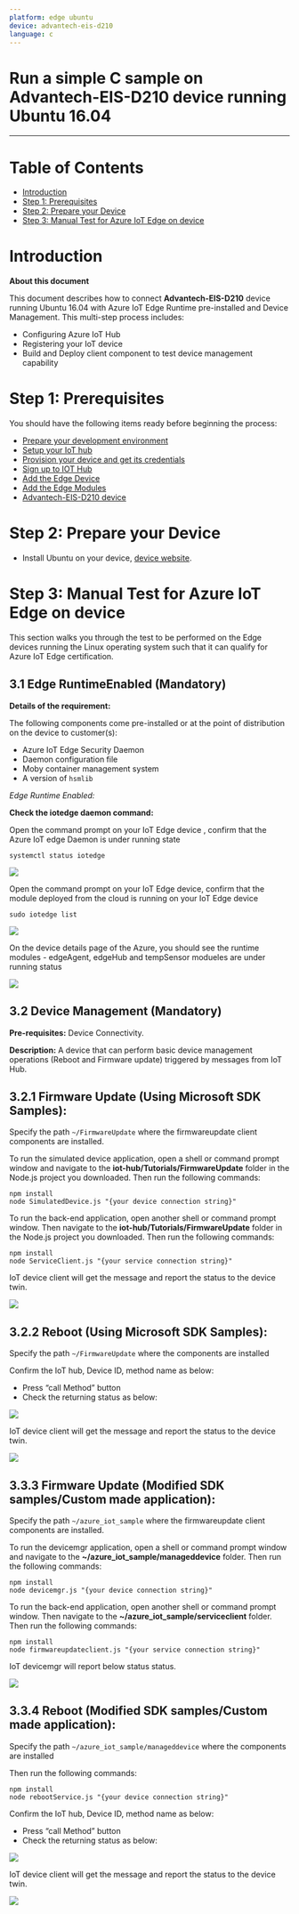 ```yaml
---
platform: edge ubuntu
device: advantech-eis-d210
language: c
---
```


Run a simple C sample on Advantech-EIS-D210 device running Ubuntu 16.04
===
---

# Table of Contents

-   [Introduction](#Introduction)
-   [Step 1: Prerequisites](#Prerequisites)
-   [Step 2: Prepare your Device](#PrepareDevice)
-   [Step 3: Manual Test for Azure IoT Edge on device](#Manual)

<a name="Introduction"></a>
# Introduction

**About this document**

This document describes how to connect **Advantech-EIS-D210** device running Ubuntu 16.04 with Azure IoT Edge Runtime pre-installed and Device Management. This multi-step process includes:

-   Configuring Azure IoT Hub
-   Registering your IoT device
-   Build and Deploy client component to test device management capability

<a name="Prerequisites"></a>
# Step 1: Prerequisites

You should have the following items ready before beginning the process:

-   [Prepare your development environment][setup-devbox-linux]
-   [Setup your IoT hub](https://account.windowsazure.com/signup?offer=ms-azr-0044p)
-   [Provision your device and get its credentials][lnk-manage-iot-hub]
-   [Sign up to IOT Hub](https://account.windowsazure.com/signup?offer=ms-azr-0044p)
-   [Add the Edge Device](https://docs.microsoft.com/en-us/azure/iot-edge/quickstart-linux)
-   [Add the Edge Modules](https://docs.microsoft.com/en-us/azure/iot-edge/quickstart-linux#deploy-a-module)
-   [Advantech-EIS-D210 device](<https://advdownload.blob.core.windows.net/productfile/PIS/EIS-D210/Product%20-%20Datasheet/EIS-D210_DS(12.07.18)20181207112202.pdf>)

<a name="PrepareDevice"></a>
# Step 2: Prepare your Device
-   Install Ubuntu on your device, [device website](https://www.advantech.com/products/071c0784-5e9b-4bb8-bb07-2cb06da757a1/eis-d210/mod_5e343ae5-0935-4a82-8cf4-cd0a30ec7d5b).

<a name="Manual"></a>
# Step 3: Manual Test for Azure IoT Edge on device

This section walks you through the test to be performed on the Edge devices running the Linux operating system such that it can qualify for Azure IoT Edge certification.

<a name="Step-3-1-IoTEdgeRunTime"></a>
## 3.1 Edge RuntimeEnabled (Mandatory)

**Details of the requirement:**

The following components come pre-installed or at the point of distribution on the device to customer(s):

-   Azure IoT Edge Security Daemon
-   Daemon configuration file
-   Moby container management system
-   A version of `hsmlib`

*Edge Runtime Enabled:*

**Check the iotedge daemon command:**

Open the command prompt on your IoT Edge device , confirm that the Azure IoT edge Daemon is under running state

    systemctl status iotedge

 ![](./media/esrpcssuno2484/Capture.png)

Open the command prompt on your IoT Edge device, confirm that the module deployed from the cloud is running on your IoT Edge device

    sudo iotedge list

 ![](./media/esrpcssuno2484/iotedgedaemon.png)

On the device details page of the Azure, you should see the runtime modules - edgeAgent, edgeHub and tempSensor modueles are under running status

 ![](./media/esrpcssuno2484/tempSensor.png)

<a name="Step-3-2-DeviceManagement"></a>
## 3.2 Device Management (Mandatory)

**Pre-requisites:** Device Connectivity.

**Description:** A device that can perform basic device management operations (Reboot and Firmware update) triggered by messages from IoT Hub.

## 3.2.1 Firmware Update (Using Microsoft SDK Samples):

Specify the path ``` ~/FirmwareUpdate ``` where the firmwareupdate client components are installed.

To run the simulated device application, open a shell or command prompt window and navigate to the **iot-hub/Tutorials/FirmwareUpdate** folder in the Node.js project you downloaded. Then run the following commands:

    npm install
    node SimulatedDevice.js "{your device connection string}"

To run the back-end application, open another shell or command prompt window. Then navigate to the **iot-hub/Tutorials/FirmwareUpdate** folder in the Node.js project you downloaded. Then run the following commands:

    npm install
    node ServiceClient.js "{your service connection string}"

IoT device client will get the message and report the status to the device twin.

 ![](./media/esrpcssuno2484/devicetwin.png)


## 3.2.2 Reboot (Using Microsoft SDK Samples):

Specify the path ``` ~/FirmwareUpdate ``` where the components are installed

Confirm the IoT hub, Device ID, method name as below:

-   Press “call Method” button
-   Check the returning status as below:

 ![](./media/esrpcssuno2484/reboot.png)


IoT device client will get the message and report the status to the device twin.

 ![](./media/esrpcssuno2484/devicetwinmessage.png)

## 3.3.3 Firmware Update (Modified SDK samples/Custom made application):

Specify the path ``` ~/azure_iot_sample ``` where the firmwareupdate client components are installed.

To run the devicemgr application, open a shell or command prompt window and navigate to the **~/azure_iot_sample/manageddevice** folder. Then run the following commands:

    npm install
    node devicemgr.js "{your device connection string}"

To run the back-end application, open another shell or command prompt window. Then navigate to the **~/azure_iot_sample/serviceclient** folder. Then run the following commands:

    npm install
    node firmwareupdateclient.js "{your service connection string}"

IoT devicemgr will report below status status.

 ![](./media/esrpcssuno2484/firmware_custom_1.png)

## 3.3.4 Reboot (Modified SDK samples/Custom made application):

Specify the path ``` ~/azure_iot_sample/manageddevice ``` where the components are installed

Then run the following commands:

    npm install
    node rebootService.js "{your device connection string}"

Confirm the IoT hub, Device ID, method name as below:

-   Press “call Method” button
-   Check the returning status as below:

 ![](./media/esrpcssuno2484/reboot_custom_2.png)


IoT device client will get the message and report the status to the device twin.

 ![](./media/esrpcssuno2484/reboot_custom_1.png)


[setup-devbox-linux]: https://github.com/Azure/azure-iot-sdk-c/blob/master/doc/devbox_setup.md
[lnk-setup-iot-hub]: ../setup_iothub.md
[lnk-manage-iot-hub]: ../manage_iot_hub.md